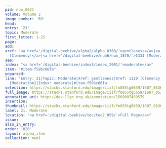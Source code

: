 ```yaml
---
pid: num_0021
volume: Volume 2
image_number: '69'
head:
entry: '21'
topic: Moderate
first_letter: 1-25
page:
add:
xref: "<a href='/digital-beehive/alpha2/alpha_0360/'>gentleness</a>|<a href='/digital-beehive/num5/num_1514/'>1120
  [Clemency]</a>|<a href='/digital-beehive/num6/num_1870/'>1331 [Moderation]</a>"
see:
index: "<a href='/digital-beehive/index3/index_2601/'>moderate</a>"
item: "#item-f59bc66fa"
unparsed:
line: 'Entry: 21|Topic: Moderate|Xref: gentleness|Xref: 1120 [Clemency]|Xref: 1331
  [Moderation]|Index: moderate|#item-f59bc66fa'
selection: https://stacks.stanford.edu/image/iiif/fm855tg5659/1607_0536/318,3400,3028,429/full/0/default.jpg
full_image: https://stacks.stanford.edu/image/iiif/fm855tg5659/1607_0536/full/full/0/default.jpg
annotation_uri: http://dev.llgc.org.uk/annotation/1569007459579
insertion:
thumbnail: https://stacks.stanford.edu/image/iiif/fm855tg5659/1607_0536/318,3400,600,180/250,/0/default.jpg
label: 21. Moderate
location: "<a href='/digital-beehive/toc/toc2_059/'>Full Page</a>"
issue:
also_in_entry:
order: '020'
layout: alpha_item
collection: num1
---
```

